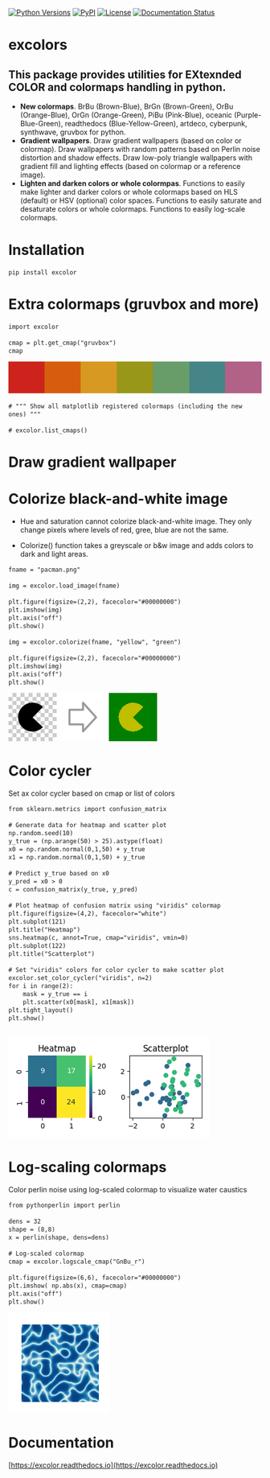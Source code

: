 [![Python Versions](https://img.shields.io/pypi/pyversions/excolor?style=plastic)](https://pypi.org/project/excolor/)
[![PyPI](https://img.shields.io/pypi/v/excolor?style=plastic)](https://pypi.org/project/excolor/)
[![License](https://img.shields.io/pypi/l/excolor?style=plastic)](https://opensource.org/licenses/MIT)
[![Documentation Status](https://readthedocs.org/projects/excolor/badge/?version=latest)](https://excolor.readthedocs.io/en/latest/?badge=latest)

# excolors

## This package provides utilities for EXtexnded COLOR and colormaps handling in python.

* **New colormaps**. BrBu (Brown-Blue), BrGn (Brown-Green), OrBu (Orange-Blue), OrGn (Orange-Green), PiBu (Pink-Blue), oceanic (Purple-Blue-Green), readthedocs (Blue-Yellow-Green), artdeco, cyberpunk, synthwave, gruvbox for python.
* **Gradient wallpapers**. Draw gradient wallpapers (based on color or colormap). Draw wallpapers with random patterns based on Perlin noise distortion and shadow effects. Draw low-poly triangle wallpapers with gradient fill and lighting effects (based on colormap or a reference image).
* **Lighten and darken colors or whole colormpas**. Functions to easily make lighter and darker colors or whole colormaps based on HLS (default) or HSV (optional) color spaces. Functions to easily saturate and desaturate colors or whole colormaps. Functions to easily log-scale colormaps.
#

# Installation
```
pip install excolor
```


# Extra colormaps (gruvbox and more)

```
import excolor

cmap = plt.get_cmap("gruvbox")
cmap
```

![](https://github.com/timpyrkov/excolor/blob/master/img/colormap.png?raw=true)

```
# """ Show all matplotlib registered colormaps (including the new ones) """

# excolor.list_cmaps()
```

# Draw gradient wallpaper



# Colorize black-and-white image

- Hue and saturation cannot colorize black-and-white image. They only change pixels where levels of red, gree, blue are not the same. 

- Colorize() function takes a greyscale or b&w image and adds colors to dark and light areas.


```
fname = "pacman.png"

img = excolor.load_image(fname)

plt.figure(figsize=(2,2), facecolor="#00000000")
plt.imshow(img)
plt.axis("off")
plt.show()

img = excolor.colorize(fname, "yellow", "green")

plt.figure(figsize=(2,2), facecolor="#00000000")
plt.imshow(img)
plt.axis("off")
plt.show()

```

![](https://github.com/timpyrkov/excolor/blob/master/img/pacman.png?raw=true)
![](https://github.com/timpyrkov/excolor/blob/master/img/arrow.png?raw=true)
![](https://github.com/timpyrkov/excolor/blob/master/img/colorized.png?raw=true)

# Color cycler

Set ax color cycler based on cmap or list of colors

```
from sklearn.metrics import confusion_matrix

# Generate data for heatmap and scatter plot
np.random.seed(10)
y_true = (np.arange(50) > 25).astype(float)
x0 = np.random.normal(0,1,50) + y_true
x1 = np.random.normal(0,1,50) + y_true

# Predict y_true based on x0
y_pred = x0 > 0
c = confusion_matrix(y_true, y_pred)

# Plot heatmap of confusion matrix using "viridis" colormap
plt.figure(figsize=(4,2), facecolor="white")
plt.subplot(121)
plt.title("Heatmap")
sns.heatmap(c, annot=True, cmap="viridis", vmin=0)
plt.subplot(122)
plt.title("Scatterplot")

# Set "viridis" colors for color cycler to make scatter plot
excolor.set_color_cycler("viridis", n=2)
for i in range(2):
    mask = y_true == i
    plt.scatter(x0[mask], x1[mask])
plt.tight_layout()
plt.show()


```

![](https://github.com/timpyrkov/excolor/blob/master/img/charts.png?raw=true)

# Log-scaling colormaps

Color perlin noise using log-scaled colormap to visualize water caustics

```
from pythonperlin import perlin

dens = 32
shape = (8,8)
x = perlin(shape, dens=dens)

# Log-scaled colormap
cmap = excolor.logscale_cmap("GnBu_r")

plt.figure(figsize=(6,6), facecolor="#00000000")
plt.imshow( np.abs(x), cmap=cmap)
plt.axis("off")
plt.show()
```

![](https://github.com/timpyrkov/excolor/blob/master/img/caustics.png?raw=true)

# Documentation

[https://excolor.readthedocs.io](https://excolor.readthedocs.io)